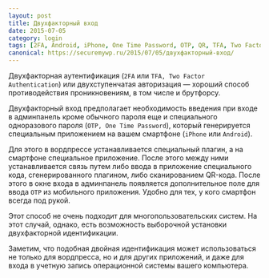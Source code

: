 ```yaml
---
layout: post
title: Двухфакторный вход
date: 2015-07-05
category: login
tags: [2FA, Android, iPhone, One Time Password, OTP, QR, TFA, Two Factor Authentication]
canonical: https://securemywp.ru/2015/07/05/двухфакторный-вход/
---
```


Двухфакторная аутентификация (`2FA` или `TFA, Two Factor Authentication`) или двухступенчатая авторизация — хороший способ противодействия проникновениям, в том числе и брутфорсу.

Двухфакторный вход предполагает необходимость введения при входе в админпанель кроме обычного пароля еще и специального одноразового пароля (`OTP, One Time Password`), который генерируется специальным приложением на вашем смартфоне (`iPhone` или `Android`).

Для этого в вордпрессе устанавливается специальный плагин, а на смартфоне специальное приложение. После этого между ними устанавливается связь путем либо ввода в приложение специального кода, сгенерированного плагином, либо сканированием QR-кода. После этого в окне входа в админпанель появляется дополнительное поле для ввода `OTP` из мобильного приложения. Удобно для тех, у кого смартфон всегда под рукой.

Этот способ не очень подходит для многопользовательских систем. На этот случай, однако, есть возможность выборочной установки двухфакторной идентификации.

Заметим, что подобная двойная идентификация может использоваться не только для вордпресса, но и для других приложений, и даже для входа в учетную запись операционной системы вашего компьютера.
